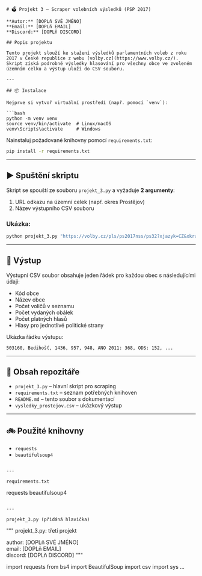 ```
# 🗳️ Projekt 3 – Scraper volebních výsledků (PSP 2017)

**Autor:** [DOPLň SVÉ JMÉNO]  
**Email:** [DOPLň EMAIL]  
**Discord:** [DOPLň DISCORD]

## Popis projektu

Tento projekt slouží ke stažení výsledků parlamentních voleb z roku 2017 v České republice z webu [volby.cz](https://www.volby.cz/).  
Skript získá podrobné výsledky hlasování pro všechny obce ve zvoleném územním celku a výstup uloží do CSV souboru.

---

## 📦 Instalace

Nejprve si vytvoř virtuální prostředí (např. pomocí `venv`):

```bash
python -m venv venv
source venv/bin/activate  # Linux/macOS
venv\Scripts\activate     # Windows
```

Nainstaluj požadované knihovny pomocí `requirements.txt`:

```bash
pip install -r requirements.txt
```

---

## ▶️ Spuštění skriptu

Skript se spouští ze souboru `projekt_3.py` a vyžaduje **2 argumenty**:

1. URL odkazu na územní celek (např. okres Prostějov)
2. Název výstupního CSV souboru

### Ukázka:

```bash
python projekt_3.py "https://volby.cz/pls/ps2017nss/ps32?xjazyk=CZ&xkraj=12&xnumnuts=7103" vysledky_prostejov.csv
```

---

## 📁 Výstup

Výstupní CSV soubor obsahuje jeden řádek pro každou obec s následujícími údaji:

- Kód obce
- Název obce
- Počet voličů v seznamu
- Počet vydaných obálek
- Počet platných hlasů
- Hlasy pro jednotlivé politické strany

Ukázka řádku výstupu:

```
503160, Bedihošť, 1436, 957, 948, ANO 2011: 368, ODS: 152, ...
```

---

## 📄 Obsah repozitáře

- `projekt_3.py` – hlavní skript pro scraping
- `requirements.txt` – seznam potřebných knihoven
- `README.md` – tento soubor s dokumentací
- `vysledky_prostejov.csv` – ukázkový výstup

---

## 🚲 Použité knihovny

- `requests`
- `beautifulsoup4`
```

---

requirements.txt
```
requests
beautifulsoup4
```

---

projekt_3.py (přidáná hlavička)
```
"""
projekt_3.py: třetí projekt  

author: [DOPLň SVÉ JMÉNO]  
email: [DOPLň EMAIL]  
discord: [DOPLň DISCORD]
"""

import requests
from bs4 import BeautifulSoup
import csv
import sys
...
